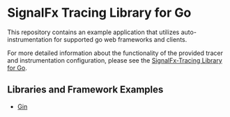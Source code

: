 # SignalFx Tracing Library for Go 

This repository contains an example application that utilizes auto-instrumentation for 
supported go web frameworks and clients. <br/>

For more detailed information about the functionality of the provided tracer and instrumentation configuration, 
please see the [SignalFx-Tracing Library for Go](https://github.com/signalfx/signalfx-go-tracing/).


## Libraries and Framework Examples
- [Gin](./gin)